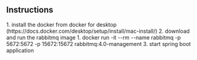 <h2>Instructions</h2>
1. install the docker from docker for desktop (https://docs.docker.com/desktop/setup/install/mac-install/)
2. download and run the rabbitmq image  
   1. docker run -it --rm --name rabbitmq -p 5672:5672 -p 15672:15672 rabbitmq:4.0-management
3. start spring boot application
